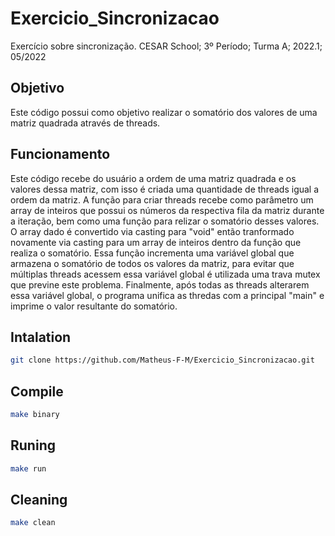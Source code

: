 # Exercicio_Sincronizacao
Exercício sobre sincronização. CESAR School; 3º Período; Turma A; 2022.1; 05/2022

## Objetivo
Este código possui como objetivo realizar o somatório dos valores de uma matriz quadrada através de threads.

## Funcionamento
Este código recebe do usuário a ordem de uma matriz quadrada e os valores dessa matriz, com isso é criada uma quantidade de threads igual a ordem da matriz.
A função para criar threads recebe como parâmetro um array de inteiros que possui os números da respectiva fila da matriz durante a iteração, bem como uma função para 
relizar o somatório desses valores. O array dado é convertido via casting para "void" então tranformado novamente via casting para um array de inteiros dentro da função
que realiza o somatório. Essa função incrementa uma variável global que armazena o somatório de todos os valores da matriz, para evitar que múltiplas threads acessem 
essa variável global é utilizada uma trava mutex que previne este problema. Finalmente, após todas as threads alterarem essa variável global, o programa unifica as 
thredas com a principal "main" e imprime o valor resultante do somatório.
## Intalation
``` sh
git clone https://github.com/Matheus-F-M/Exercicio_Sincronizacao.git
```

## Compile
``` sh
make binary 
```

## Runing
``` sh
make run 
```

## Cleaning
``` sh
make clean 
```
